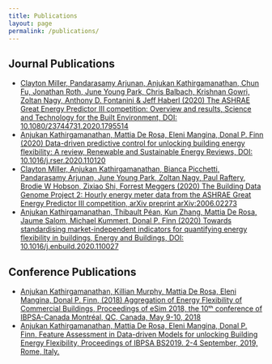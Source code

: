 ```yaml
---
title: Publications
layout: page
permalink: /publications/
---
```


<h2> Journal Publications</h2>

<ul>
	<li><a href="10.1080/23744731.2020.1795514">Clayton Miller, Pandarasamy Arjunan, Anjukan Kathirgamanathan, Chun Fu, 
	Jonathan Roth, June Young Park, Chris Balbach, Krishnan Gowri, Zoltan Nagy, Anthony D. Fontanini & Jeff Haberl (2020) 
	The ASHRAE Great Energy Predictor III competition: Overview and results, Science and Technology for the Built Environment, 
	DOI: 10.1080/23744731.2020.1795514</a></li>
	<li><a href="10.1016/j.rser.2020.110120">Anjukan Kathirgamanathan, Mattia De Rosa, Eleni Mangina, Donal P. Finn (2020)
	Data-driven predictive control for unlocking building energy flexibility: A review, Renewable and Sustainable Energy Reviews,
	DOI: 10.1016/j.rser.2020.110120</a></li>
	<li><a href="https://arxiv.org/abs/2006.02273">Clayton Miller, Anjukan Kathirgamanathan, Bianca Picchetti, Pandarasamy Arjunan, June
	Young Park, Zoltan Nagy, Paul Raftery, Brodie W Hobson, Zixiao Shi, Forrest Meggers (2020) The Building Data Genome Project 2: 
	Hourly energy meter data from the ASHRAE Great Energy Predictor III competition, arXiv preprint arXiv:2006.02273</a></li>
	<li><a href="https://doi.org/10.1016/j.enbuild.2020.110027">Anjukan Kathirgamanathan, Thibault Péan, Kun Zhang, Mattia De Rosa, 
	Jaume Salom, Michael Kummert, Donal P. Finn (2020) Towards standardising market-independent indicators for quantifying energy
	flexibility in buildings, Energy and Buildings, DOI: 10.1016/j.enbuild.2020.110027</a></li>
</ul>

<h2> Conference Publications</h2>

<ul>
	<li><a href="http://www.ibpsa.org/proceedings/eSimPapers/2018/1-3-A-4.pdf">Anjukan Kathirgamanathan, Killian Murphy, Mattia De Rosa,
	Eleni Mangina, Donal P. Finn, (2018) Aggregation of Energy Flexibility of Commercial Buildings, Proceedings of eSim 2018, the 10ᵗʰ 
	conference of IBPSA-Canada Montréal, QC, Canada, May 9-10, 2018</a></li>
	<li><a href="http://www.ibpsa.org/proceedings/BS2019/BS2019_210591.pdf">Anjukan Kathirgamanathan, Mattia De Rosa, Eleni Mangina, 
	Donal P. Finn, Feature Assessment in Data-driven Models for unlocking Building Energy Flexibility, Proceedings of IBPSA 
	BS2019. 2-4 September, 2019, Rome, Italy.</a></li>
</ul>